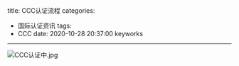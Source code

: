 ​    
---
title: CCC认证流程
categories:
  - 国际认证资讯
tags:
  - CCC
date: 2020-10-28 20:37:00
keyworks
---
![CCC认证中.jpg](https://xie-jerry.github.io/picture/25.jpg)  
